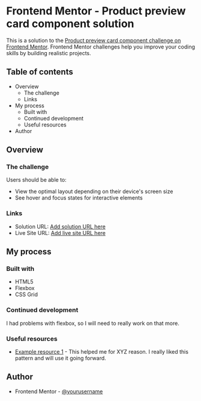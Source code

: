 # Frontend Mentor - Product preview card component solution

This is a solution to the [Product preview card component challenge on Frontend Mentor](https://www.frontendmentor.io/challenges/product-preview-card-component-GO7UmttRfa). Frontend Mentor challenges help you improve your coding skills by building realistic projects. 

## Table of contents

- Overview
  - The challenge
  - Links
- My process
  - Built with
  - Continued development
  - Useful resources
- Author


## Overview

### The challenge

Users should be able to:

- View the optimal layout depending on their device's screen size
- See hover and focus states for interactive elements


### Links

- Solution URL: [Add solution URL here](https://your-solution-url.com)
- Live Site URL: [Add live site URL here](https://your-live-site-url.com)

## My process

### Built with

- HTML5
- Flexbox
- CSS Grid


### Continued development

I had problems with flexbox, so I will need to really work on that more.

### Useful resources

- [Example resource 1](https://www.example.com) - This helped me for XYZ reason. I really liked this pattern and will use it going forward.


## Author

- Frontend Mentor - [@yourusername](https://www.frontendmentor.io/profile/yourusername)
